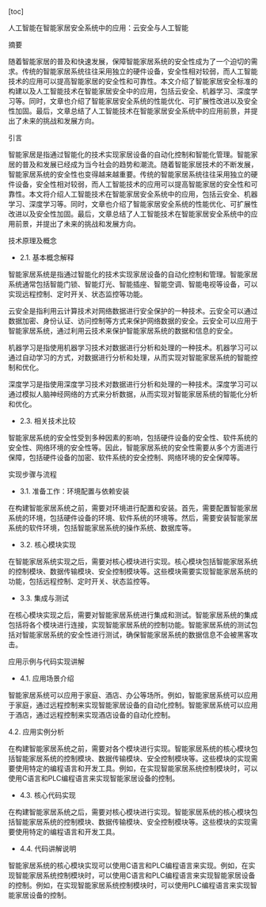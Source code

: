 
[toc]                    
                
                
人工智能在智能家居安全系统中的应用：云安全与人工智能

摘要

随着智能家居的普及和快速发展，保障智能家居系统的安全性成为了一个迫切的需求。传统的智能家居系统往往采用独立的硬件设备，安全性相对较弱，而人工智能技术的应用可以提高智能家居的安全性和可靠性。本文介绍了智能家居安全标准的构建以及人工智能技术在智能家居安全中的应用，包括云安全、机器学习、深度学习等。同时，文章也介绍了智能家居安全系统的性能优化、可扩展性改进以及安全性加固。最后，文章总结了人工智能技术在智能家居安全系统中的应用前景，并提出了未来的挑战和发展方向。

引言

智能家居是指通过智能化的技术实现家居设备的自动化控制和智能化管理。智能家居的普及和发展已经成为当今社会的趋势和潮流。随着智能家居技术的不断发展，智能家居系统的安全性也变得越来越重要。传统的智能家居系统往往采用独立的硬件设备，安全性相对较弱，而人工智能技术的应用可以提高智能家居的安全性和可靠性。本文将介绍人工智能技术在智能家居安全系统中的应用，包括云安全、机器学习、深度学习等。同时，文章也介绍了智能家居安全系统的性能优化、可扩展性改进以及安全性加固。最后，文章总结了人工智能技术在智能家居安全系统中的应用前景，并提出了未来的挑战和发展方向。

技术原理及概念

- 2.1. 基本概念解释

智能家居系统是指通过智能化的技术实现家居设备的自动化控制和管理。智能家居系统通常包括智能门锁、智能灯光、智能插座、智能空调、智能电视等设备，可以实现远程控制、定时开关、状态监控等功能。

云安全是指利用云计算技术对网络数据进行安全保护的一种技术。云安全可以通过数据加密、身份认证、访问控制等方式来保护网络数据的安全。云安全可以应用于智能家居系统，通过利用云技术来保护智能家居系统的数据和信息的安全。

机器学习是指使用机器学习技术对数据进行分析和处理的一种技术。机器学习可以通过自动学习的方式，对数据进行分析和处理，从而实现对智能家居系统的智能控制和优化。

深度学习是指使用深度学习技术对数据进行分析和处理的一种技术。深度学习可以通过模拟人脑神经网络的方式来分析数据，从而实现对智能家居系统的智能化分析和优化。


- 2.3. 相关技术比较

智能家居系统的安全性受到多种因素的影响，包括硬件设备的安全性、软件系统的安全性、网络环境的安全性等。因此，智能家居系统的安全性需要从多个方面进行保障，包括硬件设备的加密、软件系统的安全控制、网络环境的安全保障等。



实现步骤与流程

- 3.1. 准备工作：环境配置与依赖安装

在构建智能家居系统之前，需要对环境进行配置和安装。首先，需要配置智能家居系统的环境，包括硬件设备的环境、软件系统的环境等。然后，需要安装智能家居系统的软件环境，包括智能家居系统的操作系统、数据库等。

- 3.2. 核心模块实现

在智能家居系统实现之后，需要对核心模块进行实现。核心模块包括智能家居系统的控制模块、数据传输模块、安全控制模块等。这些模块需要实现智能家居系统的功能，包括远程控制、定时开关、状态监控等。

- 3.3. 集成与测试

在核心模块实现之后，需要对智能家居系统进行集成和测试。智能家居系统的集成包括将各个模块进行连接，实现智能家居系统的控制功能。智能家居系统的测试包括对智能家居系统的安全性进行测试，确保智能家居系统的数据信息不会被黑客攻击。



应用示例与代码实现讲解

- 4.1. 应用场景介绍

智能家居系统可以应用于家庭、酒店、办公等场所。例如，智能家居系统可以应用于家庭，通过远程控制来实现智能家居设备的自动化控制。智能家居系统可以应用于酒店，通过远程控制来实现酒店设备的自动化控制。





4.2. 应用实例分析

在构建智能家居系统之前，需要对各个模块进行实现。智能家居系统的核心模块包括智能家居系统的控制模块、数据传输模块、安全控制模块等。这些模块的实现需要使用特定的编程语言和开发工具。例如，在实现智能家居系统控制模块时，可以使用C语言和PLC编程语言来实现智能家居设备的控制。



- 4.3. 核心代码实现

在构建智能家居系统之后，需要对核心模块进行实现。智能家居系统的核心模块包括智能家居系统的控制模块、数据传输模块、安全控制模块等。这些模块的实现需要使用特定的编程语言和开发工具。

- 4.4. 代码讲解说明

智能家居系统的核心模块实现可以使用C语言和PLC编程语言来实现。例如，在实现智能家居系统控制模块时，可以使用C语言和PLC编程语言来实现智能家居设备的控制。例如，在实现智能家居系统控制模块时，可以使用PLC编程语言来实现智能家居设备的控制。

